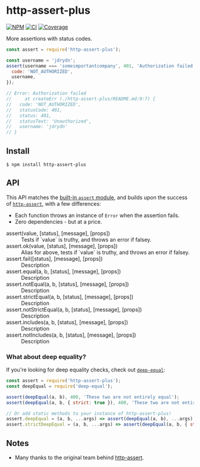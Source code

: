 # http-assert-plus

[![NPM](https://badge.fury.io/js/http-assert-plus.svg)](https://npm.im/http-assert-plus)
[![CI](https://github.com/someimportantcompany/http-assert-plus/actions/workflows/ci.yml/badge.svg?branch=master&event=push)](https://github.com/someimportantcompany/http-assert-plus/actions/workflows/ci.yml)
[![Coverage](https://coveralls.io/repos/github/someimportantcompany/http-assert-plus/badge.svg)](https://coveralls.io/github/someimportantcompany/http-assert-plus)

More assertions with status codes.

```js
const assert = require('http-assert-plus');

const username = 'jdrydn';
assert(username === 'someimportantcompany', 401, 'Authorization failed', {
  code: 'NOT_AUTHORIZED',
  username,
});

// Error: Authorization failed
//     at createErr (./http-assert-plus/README.md:9:7) {
//   code: 'NOT_AUTHORIZED',
//   statusCode: 401,
//   status: 401,
//   statusText: 'Unauthorized',
//   username: 'jdrydn'
// }
```

## Install

```
$ npm install http-assert-plus
```

## API

This API matches the [built-in `assert` module](https://nodejs.org/dist/latest/docs/api/assert.html), and builds upon the success of [`http-assert`](https://github.com/jshttp/http-assert), with a few differences:

- Each function throws an instance of `Error` when the assertion fails.
- Zero dependencies - but at a price.

<dl>
  <dt>assert(value, [status], [message], [props])</dt>
  <dd>Tests if `value` is truthy, and throws an error if falsey.</dd>
  <dt>assert.ok(value, [status], [message], [props])</dt>
  <dd>Alias for above, tests if `value` is truthy, and throws an error if falsey.</dd>
  <dt>assert.fail([status], [message], [props])</dt>
  <dd>Description</dd>
  <dt>assert.equal(a, b, [status], [message], [props])</dt>
  <dd>Description</dd>
  <dt>assert.notEqual(a, b, [status], [message], [props])</dt>
  <dd>Description</dd>
  <dt>assert.strictEqual(a, b, [status], [message], [props])</dt>
  <dd>Description</dd>
  <dt>assert.notStrictEqual(a, b, [status], [message], [props])</dt>
  <dd>Description</dd>
  <dt>assert.includes(a, b, [status], [message], [props])</dt>
  <dd>Description</dd>
  <dt>assert.notIncludes(a, b, [status], [message], [props])</dt>
  <dd>Description</dd>
</dl>

### What about deep equality?

If you're looking for deep equality checks, check out [`deep-equal`](https://npm.im/deep-equal):

```js
const assert = require('http-assert-plus');
const deepEqual = require('deep-equal');

assert(deepEqual(a, b), 400, 'These two are not entirely equal');
assert(deepEqual(a, b, { strict: true }), 400, 'These two are not entirely equal');

// Or add static methods to your instance of http-assert-plus!
assert.deepEqual = (a, b, ...args) => assert(deepEqual(a, b), ...args);
assert.strictDeepEqual = (a, b, ...args) => assert(deepEqual(a, b, { strict: true }), ...args);
```

## Notes

- Many thanks to the original team behind [http-assert](https://npm.im/http-assert).
